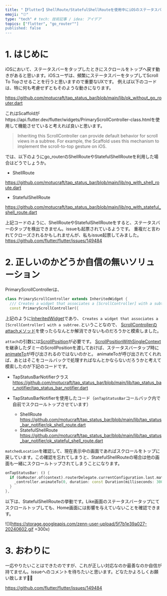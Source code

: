 ```yaml
---
title: "【Flutter】ShellRoute/StatefulShellRouteを使用中にiOSのステータスバータップを検出する"
emoji: "⚾"
type: "tech" # tech: 技術記事 / idea: アイデア
topics: ["flutter", "go_router""]
published: false
---
```


# 1. はじめに

iOSにおいて、ステータスバーをタップしたときにスクロールをトップへ戻す動きがあると思います。iOSユーザは、頻繁にステータスバーをタップしてScroll To Topさせることを行うと思いますので重要なUXです。
例えば以下のコードは、特に何も考慮せずともそのような動きになります。

https://github.com/motucraft/tap_status_bar/blob/main/lib/ok_without_go_router.dart

これはScaffoldがhttps://api.flutter.dev/flutter/widgets/PrimaryScrollController-class.htmlを使用して機能させていると考えれば良いと思います。

> Inheriting this ScrollController can provide default behavior for scroll views in a subtree. For example, the Scaffold uses this mechanism to implement the scroll-to-top gesture on iOS.

では、以下のようにgo_routerのShellRouteやStatefulShellRouteを利用した場合はどうでしょうか。

- ShellRoute

https://github.com/motucraft/tap_status_bar/blob/main/lib/ng_with_shell_route.dart

- StatefulShellRoute

https://github.com/motucraft/tap_status_bar/blob/main/lib/ng_with_stateful_shell_route.dart

上記コードのように、ShellRouteやStatefulShellRouteをすると、ステータスバーのタップを検出できません。issueも起票されているようです。
重複だと言われてクローズされるかもしれませんが、私もissue起票してみました。
https://github.com/flutter/flutter/issues/149484

# 2. 正しいのかどうか自信の無いソリューション

PrimaryScrollControllerは、

```dart
class PrimaryScrollController extends InheritedWidget {
  /// Creates a widget that associates a [ScrollController] with a subtree.
  const PrimaryScrollController({
```

上記のように[InheritedWidget](https://api.flutter.dev/flutter/widgets/InheritedWidget-class.html)であり、
`Creates a widget that associates a [ScrollController] with a subtree.`ということなので、
[ScrollControllerのattachメソッド](https://api.flutter.dev/flutter/widgets/ScrollController/attach.html)を使ったらなんとか解消できないものだろうかと模索しました。

`attach`の引数には[ScrollPosition](https://api.flutter.dev/flutter/widgets/ScrollPosition-class.html)が必要です。
[ScrollPositionWithSingleContext](https://api.flutter.dev/flutter/widgets/ScrollPositionWithSingleContext-class.html)を継承したダミーのScrollPositionを渡しておけば、ステータスバータップ時に[animateTo](https://api.flutter.dev/flutter/widgets/ScrollPosition/animateTo.html)が呼び出されるのではないのかと。
animateToが呼び出されてくれれば、あとはそこをコールバックで処理すればなんとかならないだろうかと考えて模索したのが下記のコードです。

- TapStatusBarNotifierクラス
https://github.com/motucraft/tap_status_bar/blob/main/lib/tap_status_bar_notifier/tap_status_bar_notifier.dart

- TapStatusBarNotifierを使用したコード（`onTapStatusBar`コールバック内で自前でスクロールトップさせています）
  - ShellRoute
    https://github.com/motucraft/tap_status_bar/blob/main/lib/tap_status_bar_notifier/ok_shell_route.dart
  - StatefulShellRoute
    https://github.com/motucraft/tap_status_bar/blob/main/lib/tap_status_bar_notifier/ok_stateful_shell_route.dart

`matchedLocation`を確認して、現在表示中の画面であればスクロールをトップに戻しています。この確認を忘れてしまうと、StatefulShellRouteの場合は他の画面も一緒にスクロールトップされてしまうことになります。

```dart
onTapStatusBar: () {
  if (GoRouter.of(context).routerDelegate.currentConfiguration.last.matchedLocation == '/home') {
    _controller.animateTo(0, duration: const Duration(milliseconds: 300), curve: Curves.linear);
  }
},
```

以下は、StatefulShellRouteの挙動です。Like画面のステータスバータップにてスクロールトップしても、Home画面には影響を与えていないことを確認できます。

![](https://storage.googleapis.com/zenn-user-upload/5f7b1e39a027-20240602.gif =300x)

# 3. おわりに

一応やりたいことはできたのですが、これが正しい対応なのか最善なのか自信が持てません。issueへのコメントを待ちたいと思います。どなたかよろしくお願い致します🙇‍♂

https://github.com/flutter/flutter/issues/149484

